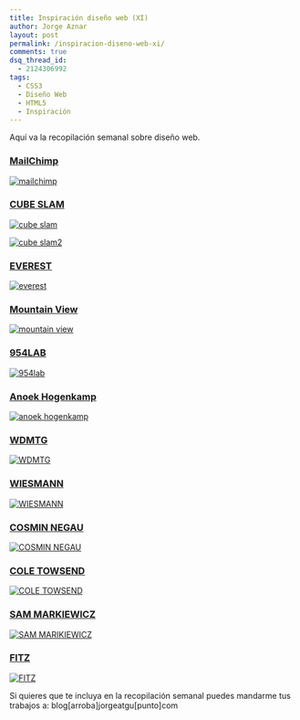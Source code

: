 ```yaml
---
title: Inspiración diseño web (XI)
author: Jorge Aznar
layout: post
permalink: /inspiracion-diseno-web-xi/
comments: true
dsq_thread_id:
  - 2124306992
tags:
  - CSS3
  - Diseño Web
  - HTML5
  - Inspiración
---
```

Aquí va la recopilación semanal sobre diseño web.

<!--more-->


### <a href="http://mailchimp.com/" target="_blank">MailChimp</a>



<a href="http://mailchimp.com/" target="_blank"><img src="http://jorgeatgu.com/blog/img/2013/06/mailchimp-e1372058520524-1024x526.png" alt="mailchimp" /></a>


### <a href="https://www.cubeslam.com/vhdkay" target="_blank">CUBE SLAM</a>



<a href="https://www.cubeslam.com/vhdkay" target="_blank"><img src="http://jorgeatgu.com/blog/img/2013/06/cubeslam2-e1372058670401-1024x524.png" alt="cube slam" /></a>

<a href="https://www.cubeslam.com/vhdkay" target="_blank"><img src="http://jorgeatgu.com/blog/img/2013/06/cubeslam-e1372058684617-1024x524.png" alt="cube slam2" /></a>


### <a href="http://everest.com/" target="_blank">EVEREST</a>



<a href="http://everest.com/" target="_blank"><img src="http://jorgeatgu.com/blog/img/2013/06/everest-e1372058786115-1024x526.png" alt="everest" /></a>


### <a href="http://mountainview.be/fr/" target="_blank">Mountain View</a>



<a href="http://mountainview.be/fr/" target="_blank"><img src="http://jorgeatgu.com/blog/img/2013/06/mountainview-e1372058863928-1024x526.png" alt="mountain view" /></a>


### <a href="http://www.954lab.com/index.php?lang=en" target="_blank">954LAB</a>



<a href="http://www.954lab.com/index.php?lang=en" target="_blank"><img src="http://jorgeatgu.com/blog/img/2013/06/954lab-e1372058911448-1024x524.png" alt="954lab" /></a>


### <a href="http://anoekhogenkamp.nl/" target="_blank">Anoek Hogenkamp</a>



<a href="http://anoekhogenkamp.nl/" target="_blank"><img src="http://jorgeatgu.com/blog/img/2013/06/anoekhogenkamp-e1372058476931-1024x526.png" alt="anoek hogenkamp" /></a>


### <a href="http://wdmtg.com/" target="_blank">WDMTG</a>



<a href="http://wdmtg.com/" target="_blank"><img src="http://jorgeatgu.com/blog/img/2013/06/wdmtg-e1372059057915-1024x524.png" alt="WDMTG" /></a>


### <a href="http://www.wiesmann.com/" target="_blank">WIESMANN</a>



<a href="http://www.wiesmann.com/" target="_blank"><img src="http://jorgeatgu.com/blog/img/2013/06/wiesmann-e1372059120402-1024x522.png" alt="WIESMANN" /></a>


### <a href="http://www.cosminneagu.com/" target="_blank">COSMIN NEGAU</a>



<a href="http://www.cosminneagu.com/" target="_blank"><img src="http://jorgeatgu.com/blog/img/2013/06/cosminneagu-e1372059201476-1024x524.png" alt="COSMIN NEGAU" /></a>


### <a href="http://coletownsend.com/" target="_blank">COLE TOWSEND</a>



<a href="http://coletownsend.com/" target="_blank"><img src="http://jorgeatgu.com/blog/img/2013/06/coletownsend-e1372059263863-1024x524.png" alt="COLE TOWSEND" /></a>


### <a href="http://sammarkiewi.cz/" target="_blank">SAM MARKIEWICZ</a>



<a href="http://sammarkiewi.cz/" target="_blank"><img src="http://jorgeatgu.com/blog/img/2013/06/sammarkiewicz-e1372059329734-1024x524.png" alt="SAM MARIKIEWICZ" /></a>


### <a href="http://fitzfitzpatrick.com/" target="_blank">FITZ</a>



<a href="http://fitzfitzpatrick.com/" target="_blank"><img src="http://jorgeatgu.com/blog/img/2013/06/fitz-e1372059408954-1024x524.png" alt="FITZ" /></a>

Si quieres que te incluya en la recopilación semanal puedes mandarme tus trabajos a: blog[arroba]jorgeatgu[punto]com